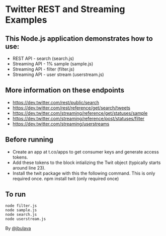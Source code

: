 Twitter REST and Streaming Examples
=========================

This Node.js application demonstrates how to use:
------------
 - REST API - search (search.js)
 - Streaming API - 1% sample (sample.js)
 - Streaming API - filter (filter.js)
 - Streaming API - user stream (userstream.js)

More information on these endpoints
------------
 - https://dev.twitter.com/rest/public/search
 - https://dev.twitter.com/rest/reference/get/search/tweets
 - https://dev.twitter.com/streaming/reference/get/statuses/sample
 - https://dev.twitter.com/streaming/reference/post/statuses/filter
 - https://dev.twitter.com/streaming/userstreams

Before running
------------
 - Create an app at t.co/apps to get consumer keys and generate access tokens.
 - Add these tokens to the block intializing the Twit object (typically starts around line 23).
 - Install the twit package with this the following command.  This is only required once.
	npm install twit (only required once) 

To run
-----------
	node filter.js
	node sample.js
	node search.js
	node userstream.js

By [@jbulava](https://twitter.com/jbulava)